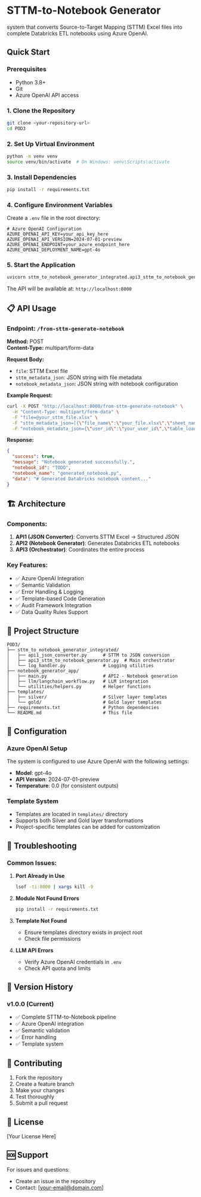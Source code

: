 # STTM-to-Notebook Generator

system that converts Source-to-Target Mapping (STTM) Excel files into complete Databricks ETL notebooks using Azure OpenAI.

## Quick Start

### Prerequisites
- Python 3.8+
- Git
- Azure OpenAI API access

### 1. Clone the Repository
```bash
git clone <your-repository-url>
cd POD3
```

### 2. Set Up Virtual Environment
```bash
python -m venv venv
source venv/bin/activate  # On Windows: venv\Scripts\activate
```

### 3. Install Dependencies
```bash
pip install -r requirements.txt
```

### 4. Configure Environment Variables
Create a `.env` file in the root directory:
```env
# Azure OpenAI Configuration
AZURE_OPENAI_API_KEY=your_api_key_here
AZURE_OPENAI_API_VERSION=2024-07-01-preview
AZURE_OPENAI_ENDPOINT=your_azure_endpoint_here
AZURE_OPENAI_DEPLOYMENT_NAME=gpt-4o
```

### 5. Start the Application
```bash
uvicorn sttm_to_notebook_generator_integrated.api3_sttm_to_notebook_generator:app --host 0.0.0.0 --port 8000 --reload
```

The API will be available at: `http://localhost:8000`

## 📋 API Usage

### Endpoint: `/from-sttm-generate-notebook`

**Method:** POST  
**Content-Type:** multipart/form-data

**Request Body:**
- `file`: STTM Excel file
- `sttm_metadata_json`: JSON string with file metadata
- `notebook_metadata_json`: JSON string with notebook configuration

**Example Request:**
```bash
curl -X POST "http://localhost:8000/from-sttm-generate-notebook" \
  -H "Content-Type: multipart/form-data" \
  -F "file=@your_sttm_file.xlsx" \
  -F "sttm_metadata_json=[{\"file_name\":\"your_file.xlsx\",\"sheet_name\":\"Sheet1\",\"table_name\":\"YourTable\",\"target_table_name\":\"YourTargetTable\"}]" \
  -F "notebook_metadata_json={\"user_id\":\"your_user_id\",\"table_load_type\":\"silver\",\"domain\":\"your_domain\",\"product\":\"your_product\"}"
```

**Response:**
```json
{
  "success": true,
  "message": "Notebook generated successfully.",
  "notebook_id": "TODO",
  "notebook_name": "generated_notebook.py",
  "data": "# Generated Databricks notebook content..."
}
```

## 🏗️ Architecture

### Components:
1. **API1 (JSON Converter)**: Converts STTM Excel → Structured JSON
2. **API2 (Notebook Generator)**: Generates Databricks ETL notebooks
3. **API3 (Orchestrator)**: Coordinates the entire process

### Key Features:
- ✅ Azure OpenAI Integration
- ✅ Semantic Validation
- ✅ Error Handling & Logging
- ✅ Template-based Code Generation
- ✅ Audit Framework Integration
- ✅ Data Quality Rules Support

## 📁 Project Structure

```
POD3/
├── sttm_to_notebook_generator_integrated/
│   ├── api1_json_converter.py      # STTM to JSON conversion
│   ├── api3_sttm_to_notebook_generator.py  # Main orchestrator
│   └── log_handler.py              # Logging utilities
├── notebook_generator_app/
│   ├── main.py                     # API2 - Notebook generation
│   ├── llm/langchain_workflow.py   # LLM integration
│   └── utilities/helpers.py        # Helper functions
├── templates/
│   ├── silver/                     # Silver layer templates
│   └── gold/                       # Gold layer templates
├── requirements.txt                # Python dependencies
└── README.md                       # This file
```

## 🔧 Configuration

### Azure OpenAI Setup
The system is configured to use Azure OpenAI with the following settings:
- **Model**: gpt-4o
- **API Version**: 2024-07-01-preview
- **Temperature**: 0.0 (for consistent outputs)

### Template System
- Templates are located in `templates/` directory
- Supports both Silver and Gold layer transformations
- Project-specific templates can be added for customization

## 🐛 Troubleshooting

### Common Issues:

1. **Port Already in Use**
   ```bash
   lsof -ti:8000 | xargs kill -9
   ```

2. **Module Not Found Errors**
   ```bash
   pip install -r requirements.txt
   ```

3. **Template Not Found**
   - Ensure templates directory exists in project root
   - Check file permissions

4. **LLM API Errors**
   - Verify Azure OpenAI credentials in `.env`
   - Check API quota and limits

## 📝 Version History

### v1.0.0 (Current)
- ✅ Complete STTM-to-Notebook pipeline
- ✅ Azure OpenAI integration
- ✅ Semantic validation
- ✅ Error handling
- ✅ Template system

## 🤝 Contributing

1. Fork the repository
2. Create a feature branch
3. Make your changes
4. Test thoroughly
5. Submit a pull request

## 📄 License

[Your License Here]

## 🆘 Support

For issues and questions:
- Create an issue in the repository
- Contact: [your-email@domain.com]
